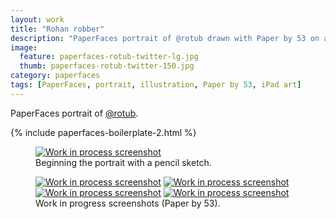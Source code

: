 ```yaml
---
layout: work
title: "Rohan robber"
description: "PaperFaces portrait of @rotub drawn with Paper by 53 on an iPad."
image: 
  feature: paperfaces-rotub-twitter-lg.jpg
  thumb: paperfaces-rotub-twitter-150.jpg
category: paperfaces
tags: [PaperFaces, portrait, illustration, Paper by 53, iPad art]
---
```


PaperFaces portrait of <a href="http://twitter.com/rotub">@rotub</a>.

{% include paperfaces-boilerplate-2.html %}

<figure>
	<a href="{{ site.url }}/images/paperfaces-rotub-process-1-lg.jpg"><img src="{{ site.url }}/images/paperfaces-rotub-process-1-750.jpg" alt="Work in process screenshot"></a>
	<figcaption>Beginning the portrait with a pencil sketch.</figcaption>
</figure>

<figure class="half">
	<a href="{{ site.url }}/images/paperfaces-rotub-process-2-lg.jpg"><img src="{{ site.url }}/images/paperfaces-rotub-process-2-600.jpg" alt="Work in process screenshot"></a>
	<a href="{{ site.url }}/images/paperfaces-rotub-process-3-lg.jpg"><img src="{{ site.url }}/images/paperfaces-rotub-process-3-600.jpg" alt="Work in process screenshot"></a>
	<a href="{{ site.url }}/images/paperfaces-rotub-process-4-lg.jpg"><img src="{{ site.url }}/images/paperfaces-rotub-process-4-600.jpg" alt="Work in process screenshot"></a>
	<a href="{{ site.url }}/images/paperfaces-rotub-process-5-lg.jpg"><img src="{{ site.url }}/images/paperfaces-rotub-process-5-600.jpg" alt="Work in process screenshot"></a>
	<figcaption>Work in progress screenshots (Paper by 53).</figcaption>
</figure>